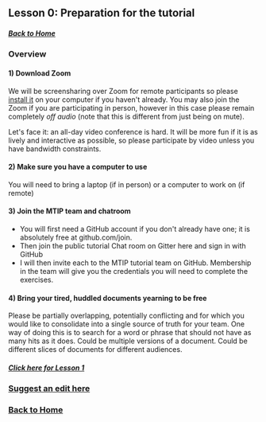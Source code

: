 ## Lesson 0: Preparation for the tutorial
##### [Back to Home](../index.md)

### Overview


#### 1) Download Zoom

We will be screensharing over Zoom for remote participants so please [install it](https://zoom.us/download) on your computer if you haven't already. You may also join the Zoom if you are participating in person, however in this case please remain completely _off audio_ (note that this is different from just being on mute). 

Let's face it: an all-day video conference is hard. It will be more fun if it is as lively and interactive as possible, so please participate by video unless you have bandwidth constraints.

#### 2) Make sure you have a computer to use

You will need to bring a laptop (if in person) or a computer to work on (if remote)

#### 3) Join the MTIP team and chatroom

- You will first need a GitHub account if you don't already have one; it is absolutely free at github.com/join. 
- Then join the public tutorial Chat room on Gitter here and sign in with GitHub
- I will then invite each to the MTIP tutorial team on GitHub. Membership in the team will give you the credentials you will need to complete the exercises.

#### 4) Bring your tired, huddled documents yearning to be free

Please be partially overlapping, potentially conflicting and for which you would like to consolidate into a single source of truth for your team. One way of doing this is to search for a word or phrase that should not have as many hits as it does. Could be multiple versions of a document. Could be different slices of documents for different audiences.


##### [Click here for Lesson 1](https://data2health.github.io/mtip-tutorial/lessons/Lesson1.html) 
### [Suggest an edit here](https://github.com/data2health/mtip-tutorial/edit/master/docs/lessons/Lesson0.md)
### [Back to Home](../index)
